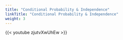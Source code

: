 ```yaml
---
title: "Conditional Probability & Independence"
linkTitle: "Conditional Probability & Independence"
weight: 3
---
```

{{< youtube zjutvXwUhEw >}}
